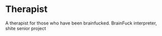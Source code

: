 # Therapist
A therapist for those who have been brainfucked. BrainFuck interpreter, shite senior project

